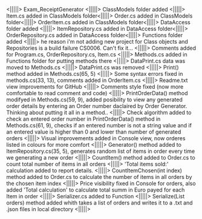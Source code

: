 <|||||> Exam_ReceiptGenerator <|||||>
 ClassModels folder added <|||||>
 Item.cs added in ClassModels folder<|||||>
 Order.cs added in ClassModels folder<|||||>
 OrderItem.cs added in ClassModels folder<|||||>
 DataAccess folder added <|||||>
 ItemRepository.cs added in DataAccess folder<|||||>
 OrderRepository.cs added in DataAccess folder<|||||>
 Functions folder added <|||||> 
 he reason i'm not adding new project for Class objects and Repositories is a build failure CS0006. Can't fix it... <|||||>
 Comments added for Program.cs, OrderRepository.cs, Item.cs <|||||>
 Methods.cs added in Functions folder for putting methods there <|||||>
 DataPrint.cs data was moved to Methods.cs <|||||>
 DataPrint.cs was removed <|||||>
 Print() method added in Methods.cs(65, 5) <|||||>
 Some syntax errors fixed in methods.cs(33, 13), comments added in OrderItem.cs <|||||>
 Readme.txt view improvements for GitHub <|||||>
 Comments style fixed (now more comfortable to read comment and code) <|||||>
 PrintOrderData() method  modifyed in Methods.cs(59, 9), added posibility to view any generated order details by entering an Order number daclaired by Order Generator. Thinking about putting it all in a method.. <|||||>
 Check algorithm added to check an entered order number in PrintOrderData() method in Methods.cs(61, 9), checks if an entered number is not a string value and if an entered value is higher than 0 and lower than number of generated orders <|||||>
 Visual improvements added in Console view, now orderes listed in colours for more comfort <|||||>
 Generator() method added to ItemRepository.cs(35, 5), generates random list of items in order every time we generating a new order <|||||>
 CountItem() method added to Order.cs to count total number of items in all orders <|||||>
 'Total items sold:' calculation added to report details. <|||||>
 CountItemChosen(int index) method added to Order.cs to calculate the number of items in all orders by the chosen item index <|||||>
 Price visibility fixed in Console for orders, also added 'Total calculation' to calculate total summ in Euro payed for each Item in order <|||||> 
 Serializer.cs added to Function <|||||> 
 Serialize(List<Order> orders) method added whith takes a list of orders and writes it to a .txt and .json files in local directory <|||||> 